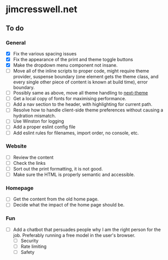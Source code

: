 # jimcresswell.net

## To do

### General

- [x] Fix the various spacing issues
- [x] Fix the appearance of the print and theme toggle buttons
- [x] Make the dropdown menu component not insane.
- [ ] Move all of the inline scripts to proper code, might require theme provider, suspense boundary (one element gets the theme class, and every single other piece of content is known at build time), error boundary.
- [ ] Possibly same as above, move all theme handling to [next-theme](https://github.com/pacocoursey/next-themes)
- [ ] Get a local copy of fonts for maximising performance.
- [ ] Add a nav section to the header, with highlighting for current path.
- [ ] Resolve how to handle client-side theme preferences without causing a hydration mismatch.
- [ ] Use Winston for logging
- [ ] Add a proper eslint config file
- [ ] Add eslint rules for filenames, import order, no console, etc.

### Website

- [ ] Review the content
- [ ] Check the links
- [ ] Sort out the print formatting, it is not good.
- [ ] Make sure the HTML is properly semantic and accessible.

### Homepage

- [ ] Get the content from the old home page.
- [ ] Decide what the impact of the home page should be.

### Fun

- [ ] Add a chatbot that persuades people why I am the right person for the job. Preferably running a free model in the user's browser.
  - [ ] Security
  - [ ] Rate limiting
  - [ ] Safety
